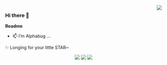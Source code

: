 <img src="https://github-profile-summary-cards.vercel.app/api/cards/profile-details?username=AlphabugX&theme=nord_dark"  align="right" />

### Hi there 👋

**Readme**
- 📫 I’m Alphabug ...

✨ Longing for your little STAR~  

<p align="center">
  <img src="https://github-profile-summary-cards.vercel.app/api/cards/stats?username=AlphabugX&theme=nord_dark&line_height=24"/>
  <img src="https://github-readme-stats.vercel.app/api?username=AlphabugX&theme=nord&count_private=true&show_icons=true&line_height=24" />
  <img src="https://github-readme-stats.vercel.app/api/top-langs/?username=AlphabugX&theme=nord&layout=compact&langs_count=8"/>
</p>
<!--
<p align="center">
  <img src="https://github-profile-summary-cards.vercel.app/api/cards/productive-time?username=AlphabugX&theme=nord_dark"/>

  <img src="https://github-readme-stats.vercel.app/api?username=AlphabugX&theme=nord_dark" align="right">
  <img src="https://github-profile-summary-cards.vercel.app/api/cards/productive-time?username=AlphabugX&theme=nord_dark"/>
  <img src="https://github-profile-trophy.vercel.app/?username=AlphabugX&theme=nord&row=2&column=4"/>
</p>
 -->


